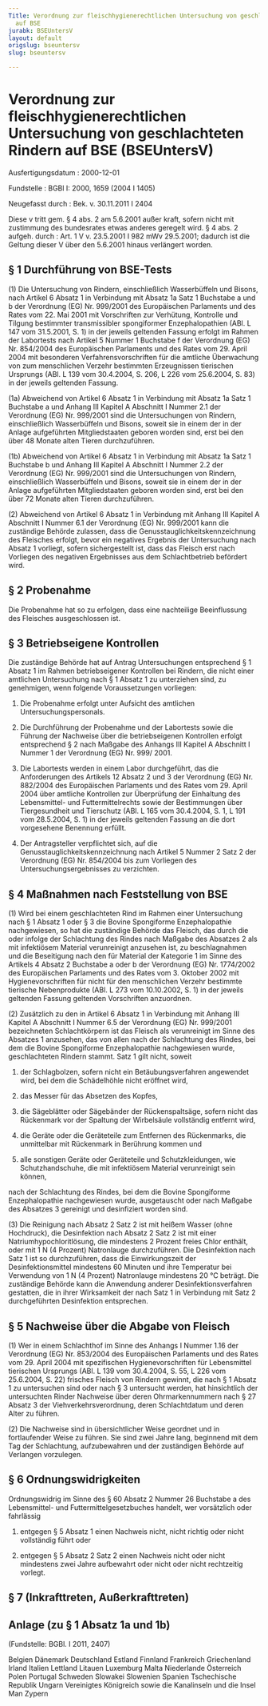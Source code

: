```yaml
---
Title: Verordnung zur fleischhygienerechtlichen Untersuchung von geschlachteten Rindern
  auf BSE
jurabk: BSEUntersV
layout: default
origslug: bseuntersv
slug: bseuntersv

---
```


# Verordnung zur fleischhygienerechtlichen Untersuchung von geschlachteten Rindern auf BSE (BSEUntersV)

Ausfertigungsdatum
:   2000-12-01

Fundstelle
:   BGBl I: 2000, 1659 (2004 I 1405)

Neugefasst durch
:   Bek. v. 30.11.2011 I 2404

Diese v tritt gem. § 4 abs. 2 am 5.6.2001 außer kraft, sofern nicht mit zustimmung des bundesrates etwas anderes geregelt wird. § 4 abs. 2 aufgeh. durch
:   Art. 1 V v. 23.5.2001 I 982 mWv 29.5.2001; dadurch ist die Geltung dieser V über den 5.6.2001 hinaus verlängert worden.


## § 1 Durchführung von BSE-Tests

(1) Die Untersuchung von Rindern, einschließlich Wasserbüffeln und
Bisons, nach Artikel 6 Absatz 1 in Verbindung mit Absatz 1a Satz 1
Buchstabe a und b der Verordnung (EG) Nr. 999/2001 des Europäischen
Parlaments und des Rates vom 22. Mai 2001 mit Vorschriften zur
Verhütung, Kontrolle und Tilgung bestimmter transmissibler
spongiformer Enzephalopathien (ABl. L 147 vom 31.5.2001, S. 1) in der
jeweils geltenden Fassung erfolgt im Rahmen der Labortests nach
Artikel 5 Nummer 1 Buchstabe f der Verordnung (EG) Nr. 854/2004 des
Europäischen Parlaments und des Rates vom 29. April 2004 mit
besonderen Verfahrensvorschriften für die amtliche Überwachung von zum
menschlichen Verzehr bestimmten Erzeugnissen tierischen Ursprungs
(ABl. L 139 vom 30.4.2004, S. 206, L 226 vom 25.6.2004, S. 83) in der
jeweils geltenden Fassung.

(1a) Abweichend von Artikel 6 Absatz 1 in Verbindung mit Absatz 1a
Satz 1 Buchstabe a und Anhang III Kapitel A Abschnitt I Nummer 2.1 der
Verordnung (EG) Nr. 999/2001 sind die Untersuchungen von Rindern,
einschließlich Wasserbüffeln und Bisons, soweit sie in einem der in
der Anlage aufgeführten Mitgliedstaaten geboren worden sind, erst bei
den über 48 Monate alten Tieren durchzuführen.

(1b) Abweichend von Artikel 6 Absatz 1 in Verbindung mit Absatz 1a
Satz 1 Buchstabe b und Anhang III Kapitel A Abschnitt I Nummer 2.2 der
Verordnung (EG) Nr. 999/2001 sind die Untersuchungen von Rindern,
einschließlich Wasserbüffeln und Bisons, soweit sie in einem der in
der Anlage aufgeführten Mitgliedstaaten geboren worden sind, erst bei
den über 72 Monate alten Tieren durchzuführen.

(2) Abweichend von Artikel 6 Absatz 1 in Verbindung mit Anhang III
Kapitel A Abschnitt I Nummer 6.1 der Verordnung (EG) Nr. 999/2001 kann
die zuständige Behörde zulassen, dass die
Genusstauglichkeitskennzeichnung des Fleisches erfolgt, bevor ein
negatives Ergebnis der Untersuchung nach Absatz 1 vorliegt, sofern
sichergestellt ist, dass das Fleisch erst nach Vorliegen des negativen
Ergebnisses aus dem Schlachtbetrieb befördert wird.


## § 2 Probenahme

Die Probenahme hat so zu erfolgen, dass eine nachteilige Beeinflussung
des Fleisches ausgeschlossen ist.


## § 3 Betriebseigene Kontrollen

Die zuständige Behörde hat auf Antrag Untersuchungen entsprechend § 1
Absatz 1 im Rahmen betriebseigener Kontrollen bei Rindern, die nicht
einer amtlichen Untersuchung nach § 1 Absatz 1 zu unterziehen sind, zu
genehmigen, wenn folgende Voraussetzungen vorliegen:

1.  Die Probenahme erfolgt unter Aufsicht des amtlichen
    Untersuchungspersonals.


2.  Die Durchführung der Probenahme und der Labortests sowie die Führung
    der Nachweise über die betriebseigenen Kontrollen erfolgt entsprechend
    § 2 nach Maßgabe des Anhangs III Kapitel A Abschnitt I Nummer 1 der
    Verordnung (EG) Nr. 999/ 2001.


3.  Die Labortests werden in einem Labor durchgeführt, das die
    Anforderungen des Artikels 12 Absatz 2 und 3 der Verordnung (EG) Nr.
    882/2004 des Europäischen Parlaments und des Rates vom 29. April 2004
    über amtliche Kontrollen zur Überprüfung der Einhaltung des
    Lebensmittel- und Futtermittelrechts sowie der Bestimmungen über
    Tiergesundheit und Tierschutz (ABl. L 165 vom 30.4.2004, S. 1, L 191
    vom 28.5.2004, S. 1) in der jeweils geltenden Fassung an die dort
    vorgesehene Benennung erfüllt.


4.  Der Antragsteller verpflichtet sich, auf die
    Genusstauglichkeitskennzeichnung nach Artikel 5 Nummer 2 Satz 2 der
    Verordnung (EG) Nr. 854/2004 bis zum Vorliegen des
    Untersuchungsergebnisses zu verzichten.





## § 4 Maßnahmen nach Feststellung von BSE

(1) Wird bei einem geschlachteten Rind im Rahmen einer Untersuchung
nach § 1 Absatz 1 oder § 3 die Bovine Spongiforme Enzephalopathie
nachgewiesen, so hat die zuständige Behörde das Fleisch, das durch die
oder infolge der Schlachtung des Rindes nach Maßgabe des Absatzes 2
als mit infektiösem Material verunreinigt anzusehen ist, zu
beschlagnahmen und die Beseitigung nach den für Material der Kategorie
1 im Sinne des Artikels 4 Absatz 2 Buchstabe a oder b der Verordnung
(EG) Nr. 1774/2002 des Europäischen Parlaments und des Rates vom 3.
Oktober 2002 mit Hygienevorschriften für nicht für den menschlichen
Verzehr bestimmte tierische Nebenprodukte (ABl. L 273 vom 10.10.2002,
S. 1) in der jeweils geltenden Fassung geltenden Vorschriften
anzuordnen.

(2) Zusätzlich zu den in Artikel 6 Absatz 1 in Verbindung mit Anhang
III Kapitel A Abschnitt I Nummer 6.5 der Verordnung (EG) Nr. 999/2001
bezeichneten Schlachtkörpern ist das Fleisch als verunreinigt im Sinne
des Absatzes 1 anzusehen, das von allen nach der Schlachtung des
Rindes, bei dem die Bovine Spongiforme Enzephalopathie nachgewiesen
wurde, geschlachteten Rindern stammt. Satz 1 gilt nicht, soweit

1.  der Schlagbolzen, sofern nicht ein Betäubungsverfahren angewendet
    wird, bei dem die Schädelhöhle nicht eröffnet wird,


2.  das Messer für das Absetzen des Kopfes,


3.  die Sägeblätter oder Sägebänder der Rückenspaltsäge, sofern nicht das
    Rückenmark vor der Spaltung der Wirbelsäule vollständig entfernt wird,


4.  die Geräte oder die Geräteteile zum Entfernen des Rückenmarks, die
    unmittelbar mit Rückenmark in Berührung kommen und


5.  alle sonstigen Geräte oder Geräteteile und Schutzkleidungen, wie
    Schutzhandschuhe, die mit infektiösem Material verunreinigt sein
    können,



nach der Schlachtung des Rindes, bei dem die Bovine Spongiforme
Enzephalopathie nachgewiesen wurde, ausgetauscht oder nach Maßgabe des
Absatzes 3 gereinigt und desinfiziert worden sind.

(3) Die Reinigung nach Absatz 2 Satz 2 ist mit heißem Wasser (ohne
Hochdruck), die Desinfektion nach Absatz 2 Satz 2 ist mit einer
Natriumhypochloritlösung, die mindestens 2 Prozent freies Chlor
enthält, oder mit 1 N (4 Prozent) Natronlauge durchzuführen. Die
Desinfektion nach Satz 1 ist so durchzuführen, dass die
Einwirkungszeit der Desinfektionsmittel mindestens 60 Minuten und ihre
Temperatur bei Verwendung von 1 N (4 Prozent) Natronlauge mindestens
20 °C beträgt. Die zuständige Behörde kann die Anwendung anderer
Desinfektionsverfahren gestatten, die in ihrer Wirksamkeit der nach
Satz 1 in Verbindung mit Satz 2 durchgeführten Desinfektion
entsprechen.


## § 5 Nachweise über die Abgabe von Fleisch

(1) Wer in einem Schlachthof im Sinne des Anhangs I Nummer 1.16 der
Verordnung (EG) Nr. 853/2004 des Europäischen Parlaments und des Rates
vom 29. April 2004 mit spezifischen Hygienevorschriften für
Lebensmittel tierischen Ursprungs (ABl. L 139 vom 30.4.2004, S. 55, L
226 vom 25.6.2004, S. 22) frisches Fleisch von Rindern gewinnt, die
nach § 1 Absatz 1 zu untersuchen sind oder nach § 3 untersucht werden,
hat hinsichtlich der untersuchten Rinder Nachweise über deren
Ohrmarkennummern nach § 27 Absatz 3 der Viehverkehrsverordnung, deren
Schlachtdatum und deren Alter zu führen.

(2) Die Nachweise sind in übersichtlicher Weise geordnet und in
fortlaufender Weise zu führen. Sie sind zwei Jahre lang, beginnend mit
dem Tag der Schlachtung, aufzubewahren und der zuständigen Behörde auf
Verlangen vorzulegen.


## § 6 Ordnungswidrigkeiten

Ordnungswidrig im Sinne des § 60 Absatz 2 Nummer 26 Buchstabe a des
Lebensmittel- und Futtermittelgesetzbuches handelt, wer vorsätzlich
oder fahrlässig

1.  entgegen § 5 Absatz 1 einen Nachweis nicht, nicht richtig oder nicht
    vollständig führt oder


2.  entgegen § 5 Absatz 2 Satz 2 einen Nachweis nicht oder nicht
    mindestens zwei Jahre aufbewahrt oder nicht oder nicht rechtzeitig
    vorlegt.





## § 7 (Inkrafttreten, Außerkrafttreten)



## Anlage (zu § 1 Absatz 1a und 1b)

(Fundstelle: BGBl. I 2011, 2407)

Belgien
Dänemark
Deutschland
Estland
Finnland
Frankreich
Griechenland
Irland
Italien
Lettland
Litauen
Luxemburg
Malta
Niederlande
Österreich
Polen
Portugal
Schweden
Slowakei
Slowenien
Spanien
Tschechische Republik
Ungarn
Vereinigtes Königreich sowie die Kanalinseln und die Insel Man
Zypern

